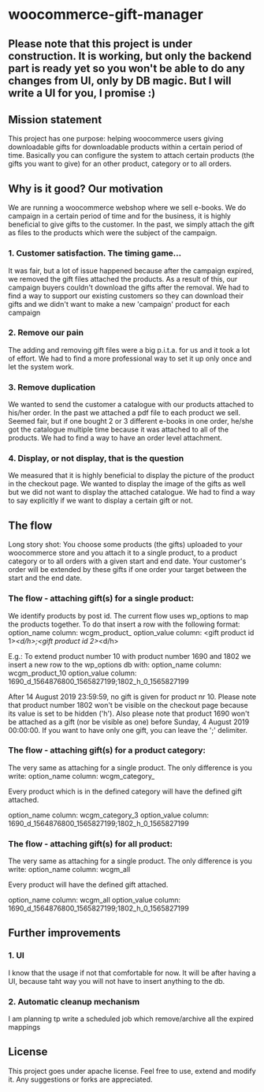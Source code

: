 # woocommerce-gift-manager

## Please note that this project is under construction. It is working, but only the backend part is ready yet so you won't be able to do any changes from UI, only by DB magic. But I will write a UI for you, I promise :)

## Mission statement
This project has one purpose: helping woocommerce users giving downloadable gifts for downloadable products within a certain period of time. Basically you can configure the system to attach certain products (the gifts you want to give) for an other product, category or to all orders.

## Why is it good? Our motivation
We are running a woocommerce webshop where we sell e-books. We do campaign in a certain period of time and for the business, it is highly beneficial to give gifts to the customer. In the past, we simply attach the gift as files to the products which were the subject of the campaign.

### 1. Customer satisfaction. The timing game...
 It was fair, but a lot of issue happened because after the campaign expired, we removed the gift files attached the products. As a result of this, our campaign buyers couldn't download the gifts after the removal. We had to find a way to support our existing customers so they can download their gifts and we didn't want to make a new 'campaign' product for each campaign
 
### 2. Remove our pain 
The adding and removing gift files were a big p.i.t.a. for us and it took a lot of effort. We had to find a more professional way to set it up only once and let the system work.

### 3. Remove duplication
We wanted to send the customer a catalogue with our products attached to his/her order. In the past we attached a pdf file to each product we sell. Seemed fair, but if one bought 2 or 3 different e-books in one order, he/she got the catalogue multiple time because it was attached to all of the products. We had to find a way to have an order level attachment.

### 4. Display, or not display, that is the question
We measured that it is highly beneficial to display the picture of the product in the checkout page. We wanted to display the image of the gifts as well but we did not want to display the attached catalogue. We had to find a way to say explicitly if we want to display a certain gift or not.

## The flow
Long story shot: You choose some products (the gifts) uploaded to your woocommerce store and you attach it to a single product, to a product category or to all orders with a given start and end date. Your customer's order will be extended by these gifts if one order your target between the start and the end date.

### The flow - attaching gift(s) for a single product:
We identify products by post id. 
The current flow uses wp_options to map the products together. To do that insert a row with the following format:
option_name column: wcgm_product_<product id for which the gifts are given>
option_value column: <gift product id 1>_<d/h>_<start date in iso seconds>_<end date in iso seconds>;<gift product id 2>_<d/h>_<start date in iso seconds>_<end date in iso seconds>


E.g.: To extend product number 10 with product number 1690 and 1802 we insert a new row to the wp_options db with:
option_name column: wcgm_product_10
option_value column: 1690_d_1564876800_1565827199;1802_h_0_1565827199

After 14 August 2019 23:59:59, no gift is given for product nr 10. Please note that product number 1802 won't be visible on the checkout page because its value is set to be hidden ('h'). 
Also please note that product 1690 won't be attached as a gift (nor be visible as one) before Sunday, 4 August 2019 00:00:00.
If you want to have only one gift, you can leave the ';' delimiter.

### The flow - attaching gift(s) for a product category:
The very same as attaching for a single product. The only difference is you write:
option_name column: wcgm_category_<product category id for which the gifts are given>
  
Every product which is in the defined category will have the defined gift attached.

option_name column: wcgm_category_3
option_value column: 1690_d_1564876800_1565827199;1802_h_0_1565827199

### The flow - attaching gift(s) for all product:
The very same as attaching for a single product. The only difference is you write:
option_name column: wcgm_all
  
Every product will have the defined gift attached.

option_name column: wcgm_all
option_value column: 1690_d_1564876800_1565827199;1802_h_0_1565827199

## Further improvements
### 1. UI
I know that the usage if not that comfortable for now. It will be after having a UI, because taht way you will not have to insert anything to the db.
### 2. Automatic cleanup mechanism
I am planning tp write a scheduled job which remove/archive all the expired mappings 

## License
This project goes under apache license. Feel free to use, extend and modify it. Any suggestions or forks are appreciated.
